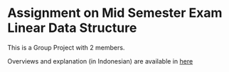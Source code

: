 # Assignment on Mid Semester Exam Linear Data Structure

This is a Group Project with 2 members.

Overviews and explanation (in Indonesian) are available in [here](/UAS_Laporan%20SDL%20Final%20Project.pdf)
